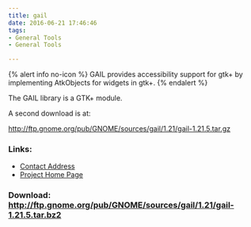 ```yaml
---
title: gail
date: 2016-06-21 17:46:46
tags: 
- General Tools
- General Tools

---
```


{% alert info no-icon %}
GAIL provides accessibility support for gtk+ by implementing AtkObjects for widgets in gtk+.
{% endalert %}

<!-- more -->

The GAIL library is a GTK+ module.  
  
A second download is at:

<a href="">http://ftp.gnome.org/pub/GNOME/sources/gail/1.21/gail-1.21.5.tar.gz</a>

### Links:
- <a href="mailto:Li.Yuan@Sun.COM">Contact Address</a>
- <a href="http://developer.gnome.org/projects/gap/">Project Home Page</a>

### Download: http://ftp.gnome.org/pub/GNOME/sources/gail/1.21/gail-1.21.5.tar.bz2 